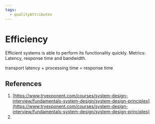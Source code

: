 ```yaml
---
tags:
  - qualityAttributes
---
```

# **Efficiency**
Efficient systems is able to perform its functionality quickly. 
Metrics: Latency, response time and bandwidth.

transport latency + processing time = response time
## References
1. [https://www.tryexponent.com/courses/system-design-interview/fundamentals-system-design/system-design-principles](https://www.tryexponent.com/courses/system-design-interview/fundamentals-system-design/system-design-principles)
2. 
